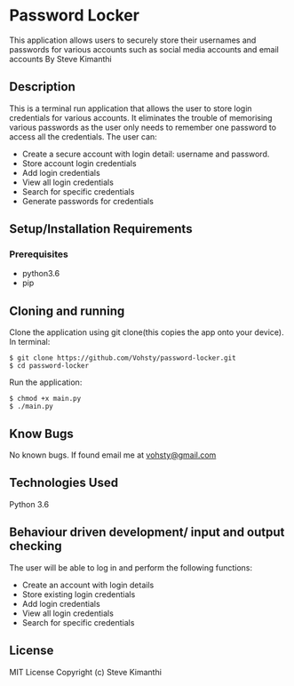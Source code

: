 # Password Locker
This application allows users to securely store their usernames and passwords for various accounts such as social media accounts and email accounts
By Steve Kimanthi
## Description
This is a terminal run application that allows the user to store login credentials for various accounts. It eliminates the trouble of memorising various passwords as the user only needs to remember one password to access all the credentials. The user can:

* Create a secure account with login detail: username and password.
* Store account login credentials
* Add login credentials
* View all login credentials
* Search for specific credentials
* Generate passwords for credentials
## Setup/Installation Requirements
### Prerequisites
* python3.6
* pip

## Cloning and running
Clone the application using git clone(this copies the app onto your device). In terminal:

    $ git clone https://github.com/Vohsty/password-locker.git
    $ cd password-locker
Run the application:

    $ chmod +x main.py
    $ ./main.py

## Know Bugs
No known bugs. If found email me at vohsty@gmail.com

## Technologies Used
Python 3.6

## Behaviour driven development/ input and output checking
The user will be able to log in and perform the following functions:

* Create an account with login details
* Store existing login credentials
* Add login credentials
* View all login credentials
* Search for specific credentials

## License
MIT License Copyright (c) Steve Kimanthi
